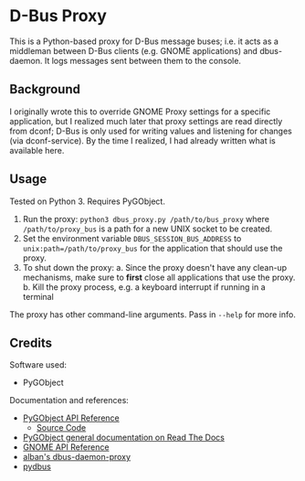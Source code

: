 # D-Bus Proxy

This is a Python-based proxy for D-Bus message buses; i.e. it acts as a middleman between D-Bus clients (e.g. GNOME applications) and dbus-daemon. It logs messages sent between them to the console.

## Background

I originally wrote this to override GNOME Proxy settings for a specific application, but I realized much later that proxy settings are read directly from dconf; D-Bus is only used for writing values and listening for changes (via dconf-service). By the time I realized, I had already written what is available here.

## Usage

Tested on Python 3. Requires PyGObject.

1. Run the proxy: `python3 dbus_proxy.py /path/to/bus_proxy` where `/path/to/proxy_bus` is a path for a new UNIX socket to be created.
2. Set the environment variable `DBUS_SESSION_BUS_ADDRESS` to `unix:path=/path/to/proxy_bus` for the application that should use the proxy.
3. To shut down the proxy:
    a. Since the proxy doesn't have any clean-up mechanisms, make sure to **first** close all applications that use the proxy.
    b. Kill the proxy process, e.g. a keyboard interrupt if running in a terminal

The proxy has other command-line arguments. Pass in `--help` for more info.

## Credits

Software used:

* PyGObject

Documentation and references:

* [PyGObject API Reference](//lazka.github.io/pgi-docs/)
    * [Source Code](//github.com/pygobject/pgi-docgen)
* [PyGObject general documentation on Read The Docs](//pygobject.readthedocs.io/en/latest/index.html)
* [GNOME API Reference](//developer.gnome.org/references)
* [alban's dbus-daemon-proxy](//github.com/alban/dbus-daemon-proxy)
* [pydbus](//github.com/LEW21/pydbus)

